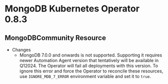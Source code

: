 # MongoDB Kubernetes Operator 0.8.3

## MongoDBCommunity Resource

- Changes
  - MongoDB 7.0.0 and onwards is not supported. Supporting it requires newer Automation Agent version that tentatively will be available in Q12024. The Operator will fail all deployments with this version. To ignore this error and force the Operator to reconcile these resources, use `IGNORE_MDB_7_ERROR` environment variable and set it to `true`. 